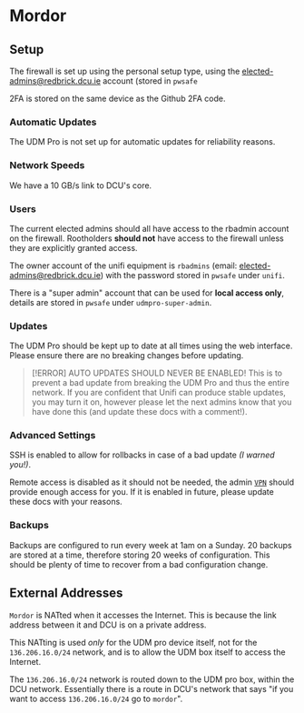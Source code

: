 # Mordor

<!-- Access through 10.10.0.1 -->

## Setup

The firewall is set up using the personal setup type, using the elected-admins@redbrick.dcu.ie account (stored in `pwsafe`

2FA is stored on the same device as the Github 2FA code.

### Automatic Updates

The UDM Pro is not set up for automatic updates for reliability reasons.

### Network Speeds

We have a 10 GB/s link to DCU's core.

### Users

The current elected admins should all have access to the rbadmin account on the firewall. Rootholders **should not** have access to the firewall unless they are explicitly granted access.

The owner account of the unifi equipment is `rbadmins` (email: elected-admins@redbrick.dcu.ie) with the password stored in `pwsafe` under `unifi`.

There is a "super admin" account that can be used for **local access only**, details are stored in `pwsafe` under `udmpro-super-admin`.

### Updates

The UDM Pro should be kept up to date at all times using the web interface. Please ensure there are no breaking changes before updating.

> [!ERROR] AUTO UPDATES SHOULD NEVER BE ENABLED!
> This is to prevent a bad update from breaking the UDM Pro and thus the entire network. 
> If you are confident that Unifi can produce stable updates, you may turn it on, however please let the next admins know that you have done this (and update these docs with a comment!).

### Advanced Settings

SSH is enabled to allow for rollbacks in case of a bad update *(I warned you!)*.

Remote access is disabled as it should not be needed, the admin [`VPN`](../../procedures/vpn.md) should provide enough access for you. If it is enabled in future, please update these docs with your reasons.

### Backups

Backups are configured to run every week at 1am on a Sunday. 20 backups are stored at a time, therefore storing 20 weeks of configuration. This should be plenty of time to recover from a bad configuration change.

## External Addresses

`Mordor` is NATted when it accesses the Internet. This is because the link address between it and DCU is on a private address.

This NATting is used *only* for the UDM pro device itself, not for the `136.206.16.0/24` network, and is to allow the UDM box itself to access the Internet.

The `136.206.16.0/24` network is routed down to the UDM pro box, within the DCU network. Essentially there is a route in DCU's network that says "if you want to access `136.206.16.0/24` go to `mordor`".
